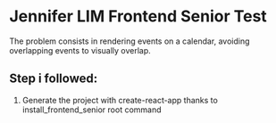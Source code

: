 # Jennifer LIM Frontend Senior Test

The problem consists in rendering events on a calendar, avoiding overlapping events to visually overlap.

## Step i followed:

1. Generate the project with create-react-app thanks to install_frontend_senior root command
